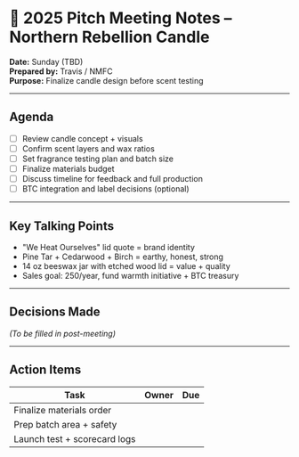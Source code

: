 # 📝 2025 Pitch Meeting Notes – Northern Rebellion Candle

**Date:** Sunday (TBD)  
**Prepared by:** Travis / NMFC  
**Purpose:** Finalize candle design before scent testing

---

## Agenda
- [ ] Review candle concept + visuals
- [ ] Confirm scent layers and wax ratios
- [ ] Set fragrance testing plan and batch size
- [ ] Finalize materials budget
- [ ] Discuss timeline for feedback and full production
- [ ] BTC integration and label decisions (optional)

---

## Key Talking Points
- "We Heat Ourselves" lid quote = brand identity
- Pine Tar + Cedarwood + Birch = earthy, honest, strong
- 14 oz beeswax jar with etched wood lid = value + quality
- Sales goal: 250/year, fund warmth initiative + BTC treasury

---

## Decisions Made
_(To be filled in post-meeting)_

---

## Action Items
| Task | Owner | Due |
|------|-------|-----|
| Finalize materials order | | |
| Prep batch area + safety | | |
| Launch test + scorecard logs | | |

